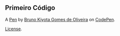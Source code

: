 Primeiro Código
---------------


A [Pen](https://codepen.io/bk-1314/pen/YzNPBMZ) by [Bruno Kiyota Gomes de Oliveira](https://codepen.io/bk-1314) on [CodePen](https://codepen.io).

[License](https://codepen.io/bk-1314/pen/YzNPBMZ/license).